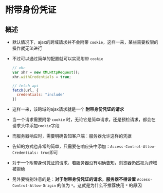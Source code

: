 # 附带身份凭证

## 概述

  - 默认情况下，ajax的跨域请求并不会附带 `cookie`，这样一来，某些需要权限的操作就无法进行

  - 不过可以通过简单的配置就可以实现附带 `cookie`

    ```javascript
    // xhr
    var xhr = new XMLHttpRequest();
    xhr.withCredentials = true;

    // fetch api
    fetch(url, {
      credentials: "include"
    })
    ```

  - 这样一来，该跨域的ajax请求就是一个 **附带身份凭证的请求**

  - 当一个请求需要附带 `cookie` 时，无论它是简单请求，还是预检请求，都会在请求头中添加`cookie`字段

  - 而服务器响应时，需要明确告知客户端：服务器允许这样的凭据

  - 告知的方式也非常的简单，只需要在响应头中添加：`Access-Control-Allow-Credentials: true`即可

  - 对于一个附带身份凭证的请求，若服务器没有明确告知，浏览器仍然视为跨域被拒绝

  - 另外要特别注意的是：**对于附带身份凭证的请求，服务器不得设置** `Access-Control-Allow-Origin` 的值为 `*`。这就是为什么不推荐使用 `*` 的原因
